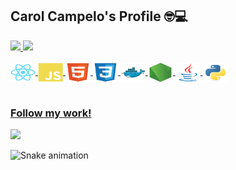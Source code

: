 ## Carol Campelo's Profile :nerd_face::computer:
 <div>
  <a href="https://github.com/carolcampelo">
  <img height="180em" src="https://github-readme-stats.vercel.app/api?username=carolcampelo&show_icons=true&theme=dracula&include_all_commits=true&count_private=true"/>
  <img height="180em" src="https://github-readme-stats.vercel.app/api/top-langs/?username=carolcampelo&layout=compact&langs_count=6&theme=dracula"/>
</div>
<div style="display: inline_block"><br>
  <img align="center" alt="React" height="30" width="40" src="https://github.com/devicons/devicon/raw/master/icons/react/react-original.svg">
  <img align="center" alt="Js" height="30" width="40" src="https://raw.githubusercontent.com/devicons/devicon/master/icons/javascript/javascript-plain.svg">
  <img align="center" alt="HTML" height="30" width="40" src="https://raw.githubusercontent.com/devicons/devicon/master/icons/html5/html5-original.svg">
  <img align="center" alt="CSS" height="30" width="40" src="https://raw.githubusercontent.com/devicons/devicon/master/icons/css3/css3-original.svg">
  <img align="center" alt="Docker" height="30" width="40" src="https://github.com/devicons/devicon/raw/master/icons/docker/docker-original.svg">
  <img align="center" alt="Node" height="30" width="40" src="https://github.com/devicons/devicon/raw/master/icons/nodejs/nodejs-original.svg">
  <img align="center" alt="Java" height="30" width="40" src="https://raw.githubusercontent.com/devicons/devicon/master/icons/java/java-original.svg">
  <img align="center" alt="Python" height="30" width="40" src="https://raw.githubusercontent.com/devicons/devicon/master/icons/python/python-original.svg">
</div>

 <br>

### Follow my work!

<div>
  <a href="https://www.linkedin.com/in/carolcampelo/" target="_blank"><img src="https://img.shields.io/badge/-LinkedIn-%230077B5?style=for-the-badge&logo=linkedin&logoColor=white" target="_blank"></a>
  
  <br>

  ![Snake animation](https://github.com/carolcampelo/carolcampelo/blob/output/github-contribution-grid-snake.svg)

</div>
